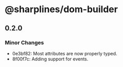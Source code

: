 # @sharplines/dom-builder

## 0.2.0

### Minor Changes

- 0e3bf82: Most attributes are now properly typed.
- 8f00f7c: Adding support for events.
